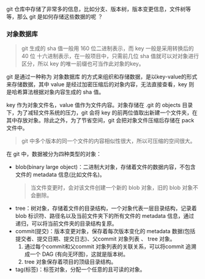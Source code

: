 git 仓库中存储了非常多的信息，比如分支、版本树，版本变更信息，文件树等等，那么 git 是如何存储这些数据的呢 ？


### 对象数据库

> git 生成的 sha 值一般用 160 位二进制表示，而 key 一般是采用转换后的 40 位 十六进制表示，在一般项目中，只需前几位 sha 值就可以对对象进行区分，所以 key 的唯一前缀也可当作此对象的key。

git 是通过一种称为 对象数据库 的方式来组织和存储数据，是以key-value的形式来存储数据，其中 value 是经过加密压缩后的对象内容，无法直接查看，key 则是哈希算法根据对象内容生成的 sha 值。

key 作为对象文件名，value 值作为文件内容。对象存储在 .git 的 objects 目录下，为了减轻文件系统的压力，git 会将 key 的前两位值取出新建一个文件夹，在其中存放对象。除此之外，为了节省空间，git 会把对象文件压缩后存储在 pack 文件中。

> git 中多个版本的同一个文件的内容相似性很大，所以可压缩的空间很大。

在 git 中，数据被分为四种类型的对象：

- blob(binary large object)：二进制大对象，存储着文件的数据内容，不包含文件的 metadata 信息(比如文件名)。
  > 当文件变更时，会对该文件创建一个新的 blob 对象，旧的 blob 对象不会删除。
- tree：树对象，存储着文件的目录结构，一个对象代表一层目录结构，记录着 blob 标识符、路径名以及当前文件夹下的所有文件的 metadata 信息，通过递归，可以将当前文件夹的目录结构复原。
- commit(提交)：版本变更对象，保存着每次版本变化的 metadata 数据(包括提交者、提交日期、提交日志)、父commit 对象列表 、 tree 对象。
  1. 通过每个commit和父commit 对象列表的关联关系，可以将commit 追溯成一个 DAG (有向无环图)，这就是版本树。
  2. tree 对象保存着项目的顶级目录结构。
- tag(标签)：标签对象，分配一个任意的且可读的对象。